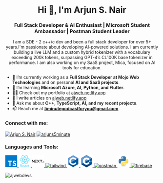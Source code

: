 <h1 align="center">Hi 👋, I'm Arjun S. Nair</h1>
<h3 align="center">Full Stack Developer & AI Enthusiast | Microsoft Student Ambassador | Postman Student Leader</h3>

<p align="center">
  I am a SDE - 2 c++/c dev and been a full stack developer for over 5+ years.I'm passionate about developing AI-powered solutions. I am currently building a live LLM and a custom hybrid tokenizer with a vocabulary exceeding 200k tokens, surpassing GPT-4’s CL100K base tokenizer in performance. I am also working on my SaaS project, Mica, focused on AI tools for education.
</p>

- 🔭 I’m currently working as a **Full Stack Developer at Mojo Web Technologies** and on personal **AI and SaaS projects**.
- 🌱 I’m learning **Microsoft Azure, AI, Python, and Flutter**.
- 👨‍💻 Check out my portfolio at [ajweb.netlify.app](https://ajweb.netlify.app/)
- 📝 I write articles on [ajweb.netlify.app](https://ajweb.netlify.app/)
- 💬 Ask me about **C++, TypeScript, AI, and my recent projects**.
- 📫 Reach me at **5minutepodcastforyou@gmail.com**.

<h3 align="left">Connect with me:</h3>
<p align="left">
  <a href="https://linkedin.com/in/arjun-s-nair" target="_blank">
    <img align="center" src="https://raw.githubusercontent.com/rahuldkjain/github-profile-readme-generator/master/src/images/icons/Social/linked-in-alt.svg" alt="Arjun S. Nair" height="30" width="40" />
  </a>
  <a href="https://www.codechef.com/users/arjuns5minute" target="_blank">
    <img align="center" src="https://cdn.jsdelivr.net/npm/simple-icons@3.1.0/icons/codechef.svg" alt="arjuns5minute" height="30" width="40" />
  </a>
</p>

<h3 align="left">Languages and Tools:</h3>
<p align="left">
  <a href="https://www.typescriptlang.org/" target="_blank" rel="noreferrer">
    <img src="https://raw.githubusercontent.com/devicons/devicon/master/icons/typescript/typescript-original.svg" alt="typescript" width="40" height="40"/>
  </a>
  <a href="https://reactjs.org/" target="_blank" rel="noreferrer">
    <img src="https://raw.githubusercontent.com/devicons/devicon/master/icons/react/react-original-wordmark.svg" alt="react" width="40" height="40"/>
  </a>
  <a href="https://nextjs.org/" target="_blank" rel="noreferrer">
    <img src="https://raw.githubusercontent.com/devicons/devicon/master/icons/nextjs/nextjs-original-wordmark.svg" alt="next" width="40" height="40"/>
  </a>
  <a href="https://tailwindcss.com/" target="_blank" rel="noreferrer">
    <img src="https://www.vectorlogo.zone/logos/tailwindcss/tailwindcss-icon.svg" alt="tailwind" width="40" height="40"/>
  </a>
  <a href="https://www.cprogramming.com/" target="_blank" rel="noreferrer">
    <img src="https://raw.githubusercontent.com/devicons/devicon/master/icons/c/c-original.svg" alt="c" width="40" height="40"/>
  </a>
  <a href="https://isocpp.org/" target="_blank" rel="noreferrer">
    <img src="https://raw.githubusercontent.com/devicons/devicon/master/icons/cplusplus/cplusplus-original.svg" alt="cplusplus" width="40" height="40"/>
  </a>
  <a href="https://www.postman.com/" target="_blank" rel="noreferrer">
    <img src="https://www.vectorlogo.zone/logos/getpostman/getpostman-icon.svg" alt="postman" width="40" height="40"/>
  </a>
  <a href="https://www.python.org/" target="_blank" rel="noreferrer">
    <img src="https://raw.githubusercontent.com/devicons/devicon/master/icons/python/python-original.svg" alt="python" width="40" height="40"/>
  </a>
  <a href="https://firebase.google.com/" target="_blank" rel="noreferrer">
    <img src="https://www.vectorlogo.zone/logos/firebase/firebase-icon.svg" alt="firebase" width="40" height="40"/>
  </a>
</p>

<p><img align="center" src="https://github-readme-stats.vercel.app/api/top-langs?username=ajwebdevs&show_icons=true&locale=en&layout=compact" alt="ajwebdevs" /></p>
